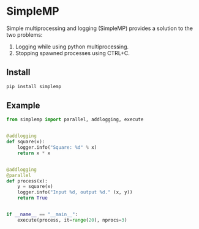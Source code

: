 # SimpleMP
Simple multiprocessing and logging (SimpleMP) provides a solution to the two problems:
1. Logging while using python multiprocessing.
2. Stopping spawned processes using CTRL+C.

## Install
```bash
pip install simplemp
```

## Example
```python
from simplemp import parallel, addlogging, execute


@addlogging
def square(x):
    logger.info("Square: %d" % x)
    return x * x


@addlogging
@parallel
def process(x):
    y = square(x)
    logger.info("Input %d, output %d." (x, y))
    return True


if __name__ == "__main__":
    execute(process, it=range(20), nprocs=3)
```
